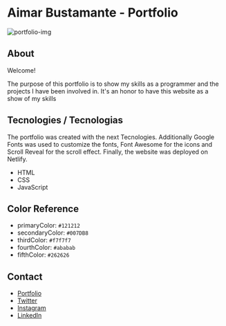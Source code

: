 # Aimar Bustamante - Portfolio

![portfolio-img](https://github.com/AimarBustamante/myPortfolio/blob/main/img/Portafolio%20Mockup.png)

## About 

Welcome!

The purpose of this portfolio is to show my skills as a programmer and the projects I have been involved in. It's an honor to have this website as a show of my skills

## Tecnologies / Tecnologias

The portfolio was created with the next Tecnologies. Additionally Google Fonts was used to customize the fonts, Font Awesome for the icons and Scroll Reveal for the scroll effect. Finally, the website was deployed on Netlify.

- HTML
- CSS
- JavaScript

## Color Reference

- primaryColor: `#121212`
- secondaryColor: `#007DB8`
- thirdColor: `#f7f7f7`
- fourthColor: `#ababab`
- fifthColor: `#262626`

## Contact

- [Portfolio](https://aimarbusta.netlify.app/)
- [Twitter](https://twitter.com/aimarBusta)
- [Instagram](https://www.instagram.com/aimarbusta.dev/)
- [LinkedIn](https://www.linkedin.com/in/aimarbustamante/)
